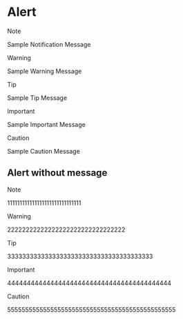 # Alert

> [!NOTE] 
> Sample Notification Message

> [!WARNING] 
> Sample Warning Message

> [!TIP] 
> Sample Tip Message

> [!IMPORTANT] 
> Sample Important Message

> [!CAUTION] 
> Sample Caution Message


## Alert without message
> [!NOTE] 
> 111111111111111111111111111111

> [!WARNING] 
> 22222222222222222222222222222222

> [!TIP] 
> 333333333333333333333333333333333333333

> [!IMPORTANT] 
> 444444444444444444444444444444444444444444

> [!CAUTION] 
> 55555555555555555555555555555555555555555555555

